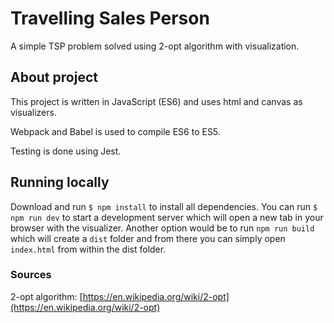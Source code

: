 # Travelling Sales Person
A simple TSP problem solved using 2-opt algorithm with visualization. 

## About project
This project is written in JavaScript (ES6) and uses html and canvas as visualizers.

Webpack and Babel is used to compile ES6 to ES5.

Testing is done using Jest.

## Running locally

Download and run `$ npm install` to install all dependencies. You can run `$ npm run dev` to start a development server which will open a new tab in your browser with the visualizer. Another option would be to run `npm run build` which will create a `dist` folder and from there you can simply open `index.html` from within the dist folder.

### Sources

2-opt algorithm: [https://en.wikipedia.org/wiki/2-opt](https://en.wikipedia.org/wiki/2-opt)
